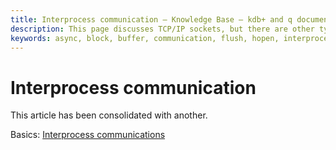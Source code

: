 ```yaml
---
title: Interprocess communication – Knowledge Base – kdb+ and q documentation
description: This page discusses TCP/IP sockets, but there are other types of IPC, that use the familiar open/request/close paradigm and all use hopen to connect. 
keywords: async, block, buffer, communication, flush, hopen, interprocess, ip, ipc, kdb+, message, port, q, queue, socket, sync, tcp
---
```

# Interprocess communication



This article has been consolidated with another.

<i class="far fa-hand-point-right"></i>
Basics: [Interprocess communications](../basics/ipc.md)